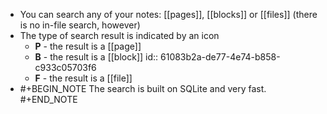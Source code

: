 - You can search any of your notes: [[pages]], [[blocks]] or [[files]] (there is no in-file search, however)
- The type of search result is indicated by an icon
	- **P** - the result is a [[page]]
	- **B** - the result is a [[block]]
	  id:: 61083b2a-de77-4e74-b858-c933c05703f6
	- **F** - the result is a [[file]]
-
  #+BEGIN_NOTE
  The search is built on SQLite and very fast.
  #+END_NOTE